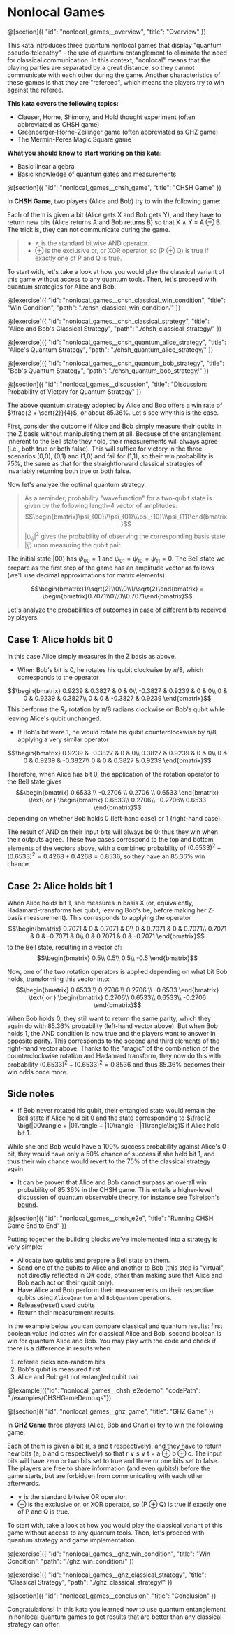 # Nonlocal Games

@[section]({
    "id": "nonlocal_games__overview",
    "title": "Overview"
})

This kata introduces three quantum nonlocal games that display "quantum pseudo-telepathy" -
the use of quantum entanglement to eliminate the need for classical communication.
In this context, "nonlocal" means that the playing parties are separated by a great distance,
so they cannot communicate with each other during the game.
Another characteristics of these games is that they are "refereed", which means the players try to win against the referee.

**This kata covers the following topics:**

- Clauser, Horne, Shimony, and Hold thought experiment (often abbreviated as CHSH game)
- Greenberger-Horne-Zeilinger game (often abbreviated as GHZ game)
- The Mermin-Peres Magic Square game

**What you should know to start working on this kata:**

- Basic linear algebra
- Basic knowledge of quantum gates and measurements

@[section]({
    "id": "nonlocal_games__chsh_game",
    "title": "CHSH Game"
})

In **CHSH Game**, two players (Alice and Bob) try to win the following game:

Each of them is given a bit (Alice gets X and Bob gets Y), and
they have to return new bits (Alice returns A and Bob returns B)
so that X ∧ Y = A ⊕ B. The trick is, they can not communicate during the game.

> - ∧ is the standard bitwise AND operator.
> - ⊕ is the exclusive or, or XOR operator, so (P ⊕ Q) is true if exactly one of P and Q is true.

To start with, let's take a look at how you would play the classical variant of this game without access to any quantum tools.
Then, let's proceed with quantum strategies for Alice and Bob.

@[exercise]({
    "id": "nonlocal_games__chsh_classical_win_condition",
    "title": "Win Condition",
    "path": "./chsh_classical_win_condition/"
})

@[exercise]({
    "id": "nonlocal_games__chsh_classical_strategy",
    "title": "Alice and Bob's Classical Strategy",
    "path": "./chsh_classical_strategy/"
})

@[exercise]({
    "id": "nonlocal_games__chsh_quantum_alice_strategy",
    "title": "Alice's Quantum Strategy",
    "path": "./chsh_quantum_alice_strategy/"
})

@[exercise]({
    "id": "nonlocal_games__chsh_quantum_bob_strategy",
    "title": "Bob's Quantum Strategy",
    "path": "./chsh_quantum_bob_strategy/"
})

@[section]({
    "id": "nonlocal_games__discussion",
    "title": "Discussion: Probability of Victory for Quantum Strategy"
})

The above quantum strategy adopted by Alice and Bob offers a win rate of $\frac{2 + \sqrt{2}}{4}$, or about 85.36%. Let's see why this is the case.

First, consider the outcome if Alice and Bob simply measure their qubits in the Z basis without manipulating them at all. Because of the entanglement inherent to the Bell state they hold, their measurements will always agree (i.e., both true or both false).
This will suffice for victory in the three scenarios (0,0), (0,1) and (1,0) and fail for (1,1), so their win probability is 75%, the same as that for the straightforward classical strategies of invariably returning both true or both false.

Now let's analyze the optimal quantum strategy.

> As a reminder, probability "wavefunction" for a two-qubit state is given by the following length-4 vector of amplitudes:
> $$\begin{bmatrix}\psi_{00}\\\psi_{01}\\\psi_{10}\\\psi_{11}\end{bmatrix}$$
> $|\psi_{ij}|^2$ gives the probability of observing the corresponding basis state $|ij\rangle$ upon measuring the qubit pair.

The initial state $|00\rangle$ has $\psi_{00} = 1$ and $\psi_{01} = \psi_{10} = \psi_{11} = 0$.
The Bell state we prepare as the first step of the game has an amplitude vector as follows (we'll use decimal approximations for matrix elements):

$$\begin{bmatrix}1/\sqrt{2}\\0\\0\\1/\sqrt{2}\end{bmatrix} = \begin{bmatrix}0.7071\\0\\0\\0.7071\end{bmatrix}$$

Let's analyze the probabilities of outcomes in case of different bits received by players.

## Case 1: Alice holds bit 0

In this case Alice simply measures in the Z basis as above.

- When Bob's bit is 0, he rotates his qubit clockwise by $\pi/8$, which corresponds to the operator

$$\begin{bmatrix}
    0.9239 & 0.3827 & 0 & 0\\
    -0.3827 & 0.9239 & 0 & 0\\
    0 & 0 & 0.9239 & 0.3827\\
    0 & 0 & -0.3827 & 0.9239
\end{bmatrix}$$
This performs the $R_y$ rotation by $\pi/8$ radians clockwise on Bob's qubit while leaving Alice's qubit unchanged.

- If Bob's bit were 1, he would rotate his qubit counterclockwise by $\pi/8$, applying a very similar operator

$$\begin{bmatrix}
    0.9239 & -0.3827 & 0 & 0\\
    0.3827 & 0.9239 & 0 & 0\\
    0 & 0 & 0.9239 & -0.3827\\
    0 & 0 & 0.3827 & 0.9239
\end{bmatrix}$$

Therefore, when Alice has bit 0, the application of the rotation operator to the Bell state gives
$$\begin{bmatrix}
    0.6533 \\
    -0.2706 \\
    0.2706 \\
    0.6533
\end{bmatrix} \text{ or }
\begin{bmatrix}
    0.6533\\
    0.2706\\
    -0.2706\\
    0.6533
\end{bmatrix}$$
depending on whether Bob holds 0 (left-hand case) or 1 (right-hand case).

The result of AND on their input bits will always be 0; thus they win when their outputs agree.  These two cases correspond to the top and bottom elements of the vectors above, with a combined probability of $(0.6533)^2 + (0.6533)^2 = 0.4268 + 0.4268 = 0.8536$, so they have an 85.36% win chance.

## Case 2: Alice holds bit 1

When Alice holds bit 1, she measures in basis X (or, equivalently, Hadamard-transforms her qubit, leaving Bob's be, before making her Z-basis measurement).  This corresponds to applying the operator
$$\begin{bmatrix}
    0.7071 & 0 & 0.7071 & 0\\
    0 & 0.7071 & 0 & 0.7071\\
    0.7071 & 0 & -0.7071 & 0\\
    0 & 0.7071 & 0 & -0.7071
\end{bmatrix}$$
to the Bell state, resulting in a vector of:
$$\begin{bmatrix}
    0.5\\
    0.5\\
    0.5\\
    -0.5
\end{bmatrix}$$

Now, one of the two rotation operators is applied depending on what bit Bob holds, transforming this vector into:
$$\begin{bmatrix}
    0.6533 \\
    0.2706 \\
    0.2706 \\
    -0.6533
\end{bmatrix} \text{ or }
\begin{bmatrix}
    0.2706\\
    0.6533\\
    0.6533\\
    -0.2706
    \end{bmatrix}$$

When Bob holds 0, they still want to return the same parity, which they again do with 85.36% probability (left-hand vector above).
But when Bob holds 1, the AND condition is now true and the players want to answer in opposite parity. This corresponds to the second and third elements of the right-hand vector above.
Thanks to the "magic" of the combination of the counterclockwise rotation and Hadamard transform, they now do this with probability $(0.6533)^2 + (0.6533)^2 = 0.8536$ and thus 85.36% becomes their win odds once more.

## Side notes

- If Bob never rotated his qubit, their entangled state would remain the Bell state if Alice held bit 0 and the state corresponding to $\frac12 \big(|00\rangle + |01\rangle + |10\rangle - |11\rangle\big)$ if Alice held bit 1.

While she and Bob would have a 100% success probability against Alice's 0 bit, they would have only a 50% chance of success if she held bit 1, and thus their win chance would revert to the 75% of the classical strategy again.
- It can be proven that Alice and Bob cannot surpass an overall win probability of 85.36% in the CHSH game. This entails a higher-level discussion of quantum observable theory, for instance see [Tsirelson's bound](https://en.wikipedia.org/wiki/Tsirelson's_bound).

@[section]({
    "id": "nonlocal_games__chsh_e2e",
    "title": "Running CHSH Game End to End"
})

Putting together the building blocks we've implemented into a strategy is very simple:
- Allocate two qubits and prepare a Bell state on them.
- Send one of the qubits to Alice and another to Bob (this step is "virtual", not directly reflected in Q# code, other than making sure that Alice and Bob each act on their qubit only).
- Have Alice and Bob perform their measurements on their respective qubits using `AliceQuantum` and `BobQuantum` operations.
- Release(reset) used qubits
- Return their measurement results.

In the example below you can compare classical and quantum results: first boolean value indicates win for classical Alice and Bob, second boolean is win for quantum Alice and Bob.
You may play with the code and check if there is a difference in results when
1. referee picks non-random bits
2. Bob's qubit is measured first
3. Alice and Bob get not entangled qubit pair

@[example]({"id": "nonlocal_games__chsh_e2edemo", "codePath": "./examples/CHSHGameDemo.qs"})

@[section]({
    "id": "nonlocal_games__ghz_game",
    "title": "GHZ Game"
})

In **GHZ Game** three players (Alice, Bob and Charlie) try to win the following game:

Each of them is given a bit (r, s and t respectively), and they have to return new bits (a, b and c respectively) so
that  r ∨ s ∨ t = a ⊕ b ⊕ c. The input bits will have zero or two bits set to true and three or one bits set to false.
The players are free to share information (and even qubits!) before the game starts, but are forbidden from communicating
with each other afterwards.

- ∨ is the standard bitwise OR operator.
- ⊕ is the exclusive or, or XOR operator, so (P ⊕ Q) is true if exactly one of P and Q is true.

To start with, take a look at how you would play the classical variant of this game without access to any quantum tools.
Then, let's proceed with quantum strategy and game implementation.

@[exercise]({
    "id": "nonlocal_games__ghz_win_condition",
    "title": "Win Condition",
    "path": "./ghz_win_condition/"
})

@[exercise]({
    "id": "nonlocal_games__ghz_classical_strategy",
    "title": "Classical Strategy",
    "path": "./ghz_classical_strategy/"
})

@[section]({
    "id": "nonlocal_games__conclusion",
    "title": "Conclusion"
})

Congratulations! In this kata you learned how to use quantum entanglement in nonlocal quantum games to get results that are better than any classical strategy can offer.